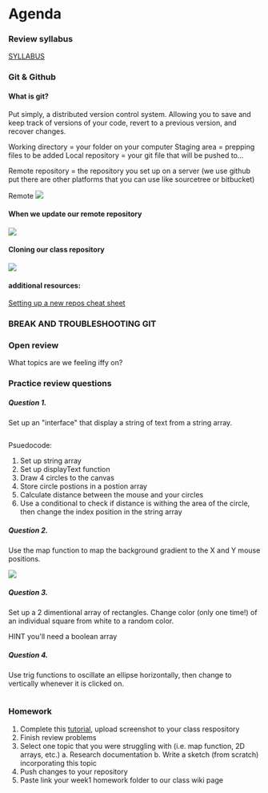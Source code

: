 # Agenda 

### Review syllabus 
[SYLLABUS](https://docs.google.com/document/d/1pUAQjeg0JY_YrP0leNoQqv71awHmf4PQ3FoCS3tpP44/edit?usp=sharing)

### Git & Github 
#### What is git? 
Put simply, a distributed version control system. Allowing you to save and keep track of versions of your code, revert to a previous version, and recover changes. 

Working directory = your folder on your computer 
Staging area = prepping files to be added 
Local repository = your git file that will be pushed to...

Remote repository = the repository you set up on a server (we use github put there are other platforms that you can use like sourcetree or bitbucket)

Remote
![](https://rachelcarmena.github.io/img/cards/posts/how-to-teach-Git/general-drawing.png "")

#### When we update our remote repository 
![](https://raw.githubusercontent.com/rachelcarmena/how-to-teach/master/git/add-commit-push.png "")

#### Cloning our class repository 

![](https://raw.githubusercontent.com/rachelcarmena/how-to-teach/master/git/clone.png "")


#### additional resources: 
[Setting up a new repos cheat sheet](https://docs.google.com/presentation/d/1JFfe_xU1pyP3_8GZtQXDpS0sqeOf_m8w23NU1K_4my8/edit?usp=sharing)


### BREAK AND TROUBLESHOOTING GIT

### Open review 
What topics are we feeling iffy on?  

### Practice review questions 

##### Question 1. 

Set up an "interface" that display a string of text from a string array.

![]()

Psuedocode: 
1. Set up string array 
2. Set up displayText function 
3. Draw 4 circles to the canvas 
4. Store circle postions in a postion array 
5. Calculate distance between the mouse and your circles 
6. Use a conditional to check if distance is withing the area of the circle, then change the index position in the string array 

##### Question 2. 
Use the map function to map the background gradient to the X and Y mouse positions. 

![](https://github.com/snavc270/code1_Fall2018/blob/master/MIDTERM_2/question8.gif?raw=true "")

##### Question 3. 
Set up a 2 dimentional array of rectangles. Change color (only one time!) of an individual square from white to a random color. 


HINT you'll need a boolean array 

##### Question 4. 
Use trig functions to oscillate an ellipse horizontally, then change to vertically whenever it is clicked on. 

![]()

### Homework 

1. Complete this [tutorial](https://learngitbranching.js.org/), upload screenshot to your class respository
2. Finish review problems 
3. Select one topic that you were struggling with (i.e. map function, 2D arrays, etc.)
	a. Research documentation 
	b. Write a sketch (from scratch) incorporating this topic
4. Push changes to your repository 
5. Paste link your week1 homework folder to our class wiki page  